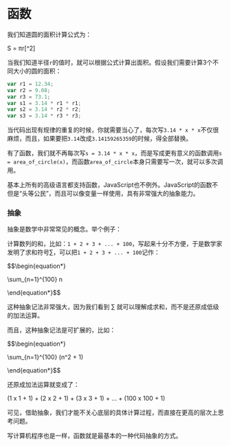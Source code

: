 # 函数

我们知道圆的面积计算公式为：

S = πr[^2]

当我们知道半径`r`的值时，就可以根据公式计算出面积。假设我们需要计算3个不同大小的圆的面积：

```js
var r1 = 12.34;
var r2 = 9.08;
var r3 = 73.1;
var s1 = 3.14 * r1 * r1;
var s2 = 3.14 * r2 * r2;
var s3 = 3.14 * r3 * r3;
```

当代码出现有规律的重复的时候，你就需要当心了，每次写`3.14 * x * x`不仅很麻烦，而且，如果要把`3.14`改成`3.14159265359`的时候，得全部替换。

有了函数，我们就不再每次写`s = 3.14 * x * x`，而是写成更有意义的函数调用`s = area_of_circle(x)`，而函数`area_of_circle`本身只需要写一次，就可以多次调用。

基本上所有的高级语言都支持函数，JavaScript也不例外。JavaScript的函数不但是“头等公民”，而且可以像变量一样使用，具有非常强大的抽象能力。

### 抽象

抽象是数学中非常常见的概念。举个例子：

计算数列的和，比如：`1 + 2 + 3 + ... + 100`，写起来十分不方便，于是数学家发明了求和符号∑，可以把`1 + 2 + 3 + ... + 100`记作：$$$$

$$\begin{equation*}

\sum_{n=1}^{100} n

\end{equation*}$$

这种抽象记法非常强大，因为我们看到 ∑ 就可以理解成求和，而不是还原成低级的加法运算。

而且，这种抽象记法是可扩展的，比如：

$$\begin{equation*}

\sum_{n=1}^{100} (n^2 + 1)

\end{equation*}$$

还原成加法运算就变成了：

\(1 x 1 + 1\) + \(2 x 2 + 1\) + \(3 x 3 + 1\) + ... + \(100 x 100 + 1\)

可见，借助抽象，我们才能不关心底层的具体计算过程，而直接在更高的层次上思考问题。

写计算机程序也是一样，函数就是最基本的一种代码抽象的方式。

